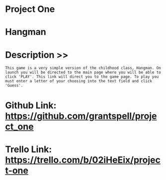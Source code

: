 # Project One

# Hangman

# Description >>
    This game is a very simple version of the childhood class, Hangman. On launch you will be directed to the main page where you will be able to click 'PLAY'. This link will direct you to the game page. To play you must enter a letter of your choosing into the text field and click 'Guess'.

# Github Link: https://github.com/grantspell/project_one
# Trello Link: https://trello.com/b/02iHeEix/project-one